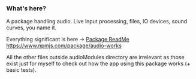 ### What's here?

A package handling audio. Live input processing, files, IO devices, sound curves, you name it.

Everything significant is here ->
[Package ReadMe](https://github.com/uLoyd/PitchDeterminer/tree/master/customModules/audioModules#readme)  
https://www.npmjs.com/package/audio-works

All the other files outside audioModules directory are irrelevant as those
exist just for myself to check out how the app using this package works (+ basic tests).
